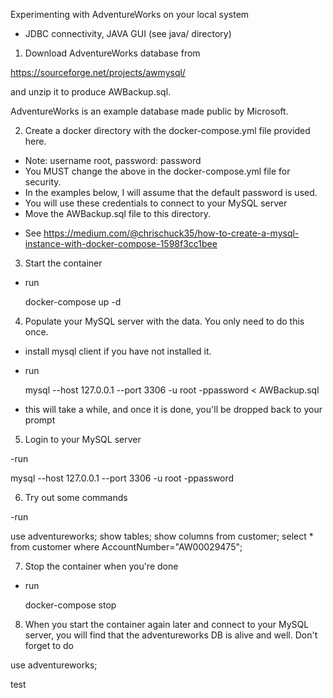 
Experimenting with AdventureWorks on your local system 
* JDBC connectivity, JAVA GUI (see java/ directory)

1. Download AdventureWorks database from

  https://sourceforge.net/projects/awmysql/

  and unzip it to produce AWBackup.sql. 

  AdventureWorks is an example database made public by Microsoft.

2. Create a docker directory with the docker-compose.yml file provided here.

- Note: username root, password: password 
- You MUST change the above in the docker-compose.yml file for security.
- In the examples below, I will assume that the default password is used.
- You will use these credentials to connect to your MySQL server
- Move the AWBackup.sql file to this directory.

*  See https://medium.com/@chrischuck35/how-to-create-a-mysql-instance-with-docker-compose-1598f3cc1bee 

3. Start the container

- run

  docker-compose up -d

4. Populate your MySQL server with the data. You only need to do this once.

- install mysql client if you have not installed it.
- run

  mysql --host 127.0.0.1 --port 3306 -u root  -ppassword < AWBackup.sql 

- this will take a while, and once it is done, you'll be dropped back to
  your prompt

5. Login to your MySQL server

-run

  mysql --host 127.0.0.1 --port 3306 -u root  -ppassword

6. Try out some commands

-run 

  use adventureworks; 
  show tables;
  show columns from customer;
  select * from customer where AccountNumber="AW00029475";

7. Stop the container when you're done

- run

  docker-compose stop 

8. When you start the container again later and connect to your MySQL server,
you will find that the adventureworks DB is alive and well. Don't forget to do

  use adventureworks;



test
